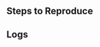 <!-- Thank you for using dynamic_list_view!

     If you are looking for support, please check out our documentation first.

     If you have found a bug or if our documentation doesn't have an answer
     to what you're looking for, then fill our the template below.

     欢迎使用dynamic_list_view! 为了节省大家review时间，如果您有问题，请先:

     1.确保dynamic_list_view为最新版本。
     2.仔细阅读文档。

     如果还有问题，请按照下面模板提issue，提交前请将注释部分删除，未按模板提交的issue将直接被关闭。
-->

## Steps to Reproduce

<!--
     Please attach a small application (ideally just one main.dart file) that
     reproduces the problem.

     复现步骤，请贴出相关代码片段。
-->

## Logs

<!--
  Stacktrace or log
  日志，如果是异常，请贴调用栈信息。
-->